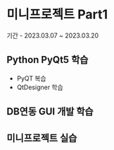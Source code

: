 # 미니프로젝트 Part1
기간 - 2023.03.07 ~ 2023.03.20

## Python PyQt5 학습
- PyQT 복습
- QtDesigner 학습

## DB연동 GUI 개발 학습

## 미니프로젝트 실습